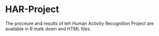 # HAR-Project
The proceure and results of teh Human Activity Recognition Project are available in R matk down and HTML files. 
